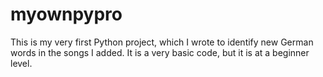 # myownpypro
This is my very first Python project, which I wrote to identify new German words in the songs I added. It is a very basic code, but it is at a beginner level.
